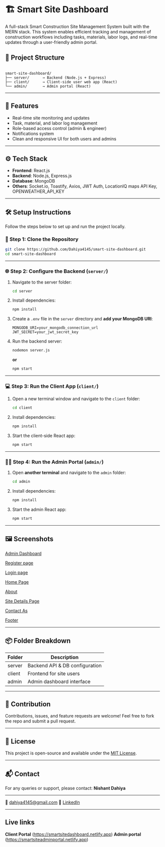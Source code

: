 # 🏗️ Smart Site Dashboard

A full-stack Smart Construction Site Management System built with the MERN stack. This system enables efficient tracking and management of construction workflows including tasks, materials, labor logs, and real-time updates through a user-friendly admin portal.

## 🧩 Project Structure

```

smart-site-dashboard/
├── server/      → Backend (Node.js + Express)
├── client/      → Client-side user web app (React)
└── admin/       → Admin portal (React)

````

---

## 🚀 Features

- Real-time site monitoring and updates
- Task, material, and labor log management
- Role-based access control (admin & engineer)
- Notifications system
- Clean and responsive UI for both users and admins

---

## ⚙️ Tech Stack

- **Frontend**: React.js
- **Backend**: Node.js, Express.js
- **Database**: MongoDB
- **Others**: Socket.io, Toastify, Axios, JWT Auth, LocationIQ maps API Key, OPENWEATHER_API_KEY

---

## 🛠️ Setup Instructions

Follow the steps below to set up and run the project locally.

### 📁 Step 1: Clone the Repository

```bash
git clone https://github.com/Dahiya4145/smart-site-dashboard.git
cd smart-site-dashboard
````

---

### 🌐 Step 2: Configure the Backend (`server/`)

1. Navigate to the server folder:

   ```bash
   cd server
   ```

2. Install dependencies:

   ```bash
   npm install
   ```

3. Create a `.env` file in the `server` directory and **add your MongoDB URI**:

   ```env
   MONGODB_URI=your_mongodb_connection_url
   JWT_SECRET=your_jwt_secret_key
   ```

4. Run the backend server:

   ```bash
   nodemon server.js
   ```

   **or**

   ```bash
   npm start
   ```

---

### 💻 Step 3: Run the Client App (`client/`)

1. Open a new terminal window and navigate to the `client` folder:

   ```bash
   cd client
   ```

2. Install dependencies:

   ```bash
   npm install
   ```

3. Start the client-side React app:

   ```bash
   npm start
   ```

---

### 🧑‍💼 Step 4: Run the Admin Portal (`admin/`)

1. Open **another terminal** and navigate to the `admin` folder:

   ```bash
   cd admin
   ```

2. Install dependencies:

   ```bash
   npm install
   ```

3. Start the admin React app:

   ```bash
   npm start
   ```

---

## 🖼️ Screenshots


[Admin Dashboard](https://github.com/user-attachments/assets/d145785d-96dc-4575-a79d-bf0eca658947)

[Register page](https://github.com/user-attachments/assets/ab112ca6-c5fa-4cd5-bf69-1720c3a66000)

[Login page](https://github.com/user-attachments/assets/b06fea58-ca05-4a89-b9f9-bb5b2e4c1811)

[Home Page](https://github.com/user-attachments/assets/a8b00523-0b6f-4e31-b2dd-49bff72017c7)

[About](https://github.com/user-attachments/assets/db31185f-2bb8-46f1-90db-c227df67c6c5)

[Site Details Page](https://github.com/user-attachments/assets/8f815d6d-76f3-43db-bb93-642c845d247d)

[Contact As](https://github.com/user-attachments/assets/01c73793-f801-4a31-83e0-928ca90dd073)

[Footer](https://github.com/user-attachments/assets/aea0f43f-78f1-45ac-bd31-0cdeaf2d06c7)






---

## 📦 Folder Breakdown

| Folder | Description                    |
| ------ | ------------------------------ |
| server | Backend API & DB configuration |
| client | Frontend for site users        |
| admin  | Admin dashboard interface      |

---

## 🤝 Contribution

Contributions, issues, and feature requests are welcome!
Feel free to fork the repo and submit a pull request.

---

## 📄 License

This project is open-source and available under the [MIT License](LICENSE).

---

## 📬 Contact

For any queries or support, please contact:
**Nishant Dahiya**

---
📧 dahiya4145@gmail.com
🔗 [LinkedIn](https://www.linkedin.com/in/nishant-dahiya-080bb4259/)

---

## Live links
**Client Portal** (https://smartsitedashboard.netlify.app)
**Admin portal** (https://smartsiteadminportal.netlify.app)
